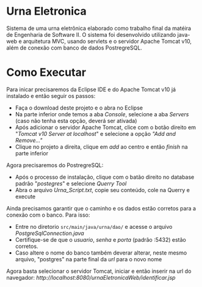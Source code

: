 # Urna Eletronica
Sistema de uma urna eletrônica elaborado como trabalho final da matéira de Engenharia de Software II. O sistema foi desenvolvido utilizando java-web e arquitetura MVC, usando servlets e o servidor Apache Tomcat v10, além de conexão com banco de dados PostregreSQL.

# Como Executar
Para inicar precisaremos da Eclipse IDE e do Apache Tomcat v10 já instalado e então seguir os passos:
* Faça o download deste projeto e o abra no Eclipse
* Na parte inferior onde temos a aba *Console*, selecione a aba *Servers* (caso não tenha esta opção, deverá ser ativada)
* Após adicionar o servidor Apache Tomcat, clice com o botão direito em "*Tomcat v10 Server at localhost*" e selecione a opção *"Add and Remove..."*
* Clique no projeto a direita, clique em *add* ao centro e então *finish* na parte inferior

Agora precisaremos do PostregreSQL:
* Após o processo de instalação, clique com o batão direito no database padrão "*postegres*" e selecione *Querry Tool*
* Abra o arquivo *Urna_Script.txt*, copie seu conteúdo, cole na Querry e execute

Ainda precisamos garantir que o caminho e os dados estão corretos para a conexão com o banco. Para isso:
* Entre no diretorio `src/main/java/urna/dao/` e acesse o arquivo *PostgreSqlConnection.java*
* Certifique-se de que o *usuario*, *senha* e *porta* (padrão :5432) estão corretos.
* Caso altere o nome do banco também deverar alterar, neste mesmo arquivo, "postgres" na parte final da *url* para o novo nome

Agora basta selecionar o servidor Tomcat, iniciar e então inserir na url do navegador: *http://localhost:8080/urnaEletronicaWeb/identificar.jsp*
